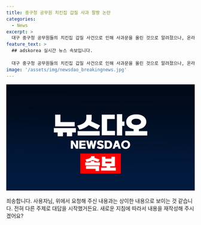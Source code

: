 ```yaml
---
title: 중구청 공무원 치킨집 갑질 사과 팔짱 논란
categories:
  - News
excerpt: >
  대구 중구청 공무원들의 치킨집 갑질 사건으로 인해 사과문을 올린 것으로 알려졌으나, 온라인 커뮤니티에는 해당 사과가 거짓이었다는 주장과 함께 사진이 공개되었다. 공개된 사진에 대한 논란이 끊이지 않고, 누리꾼들은 해당 행위를 비난하고 있다. 또한, 이들의 태도에 대한 비판이 이어지고 있으며, 사과문의 진위에 대한 확인은 아직 이뤄지지 않았다. 이에 대한 논란은 계속될 전망이다.
feature_text: >
  ## adskorea 실시간 뉴스 속보입니다.

  대구 중구청 공무원들의 치킨집 갑질 사건으로 인해 사과문을 올린 것으로 알려졌으나, 온라인 커뮤니티에는 해당 사과가 거짓이었다는 주장과 함께 사진이 공개되었다. 공개된 사진에 대한 논란이 끊이지 않고, 누리꾼들은 해당 행위를 비난하고 있다. 또한, 이들의 태도에 대한 비판이 이어지고 있으며, 사과문의 진위에 대한 확인은 아직 이뤄지지 않았다. 이에 대한 논란은 계속될 전망이다.
image: '/assets/img/newsdao_breakingnews.jpg'
---
```


<p><img src="/assets/img/newsdao_breakingnews.jpg" alt="adskorea 속보" /></p>

<p>죄송합니다. 사용자님, 위에서 요청해 주신 내용과는 상이한 내용으로 보이는 것 같습니다. 전혀 다른 주제로 대답을 시작했거든요. 새로운 지침에 따라서 내용을 재작성해 주시겠어요?</p>

